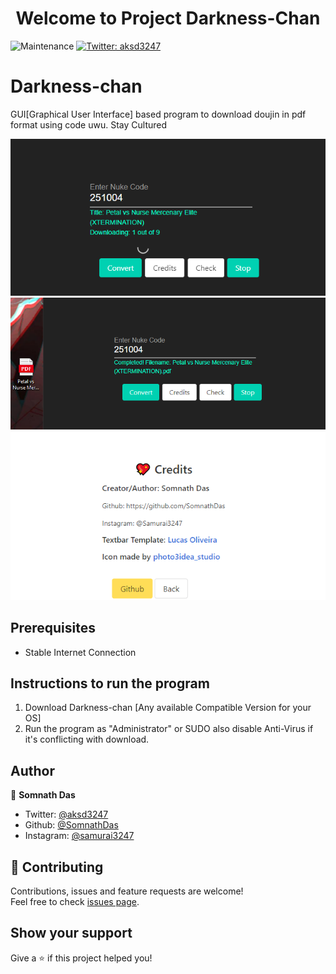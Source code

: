 <h1 align="center">Welcome to Project Darkness-Chan</h1>
<p>
  </a>
    <img alt="Maintenance" src="https://img.shields.io/badge/Maintained%3F-yes-green.svg" />
  </a>
  <a href="https://twitter.com/aksd3247" target="_blank">
    <img alt="Twitter: aksd3247" src="https://img.shields.io/twitter/follow/aksd3247.svg?style=social" />
  </a>
</p>

# Darkness-chan  
GUI[Graphical User Interface] based program to download doujin in pdf format using code uwu. Stay Cultured

![Go to horny jail, BONK!](Sample/4.png)
![Neko is God of culture](Sample/5.png) 
![Darkness-chan uwu](Sample/3.png)

## Prerequisites

- Stable Internet Connection

## Instructions to run the program

1. Download Darkness-chan [Any available Compatible Version for your OS]
2. Run the program as "Administrator" or SUDO also disable Anti-Virus if it's conflicting with download.

## Author

👤 **Somnath Das**

* Twitter: [@aksd3247](https://twitter.com/aksd3247)
* Github: [@SomnathDas](https://github.com/SomnathDas)
* Instagram: [@samurai3247](https://www.instagram.com/samurai3247/)

## 🤝 Contributing

Contributions, issues and feature requests are welcome!<br />Feel free to check [issues page](https://github.com/SomnathDas/DoujinCodeToPdf/issues). 

## Show your support

Give a ⭐️ if this project helped you!
